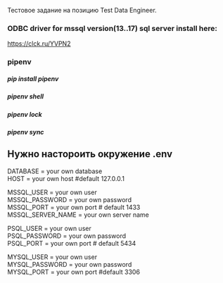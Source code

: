 Тестовое задание на позицию Test Data Engineer.
### ODBC driver for mssql version(13..17) sql server install here:  
https://clck.ru/YVPN2 
### pipenv  
##### pip install pipenv  
##### pipenv shell
##### pipenv lock
##### pipenv sync
## Нужно настороить окружение .env
DATABASE = your own database  
HOST = your own host  #default  127.0.0.1


MSSQL_USER = your own user  
MSSQL_PASSWORD = your own password  
MSSQL_PORT = your own port        # default 1433  
MSSQL_SERVER_NAME = your own server name  


PSQL_USER = your own user  
PSQL_PASSWORD = your own password  
PSQL_PORT = your own port             # default 5434  


MYSQL_USER = your own user  
MYSQL_PASSWORD = your own password  
MYSQL_PORT = your own port            #default 3306  

